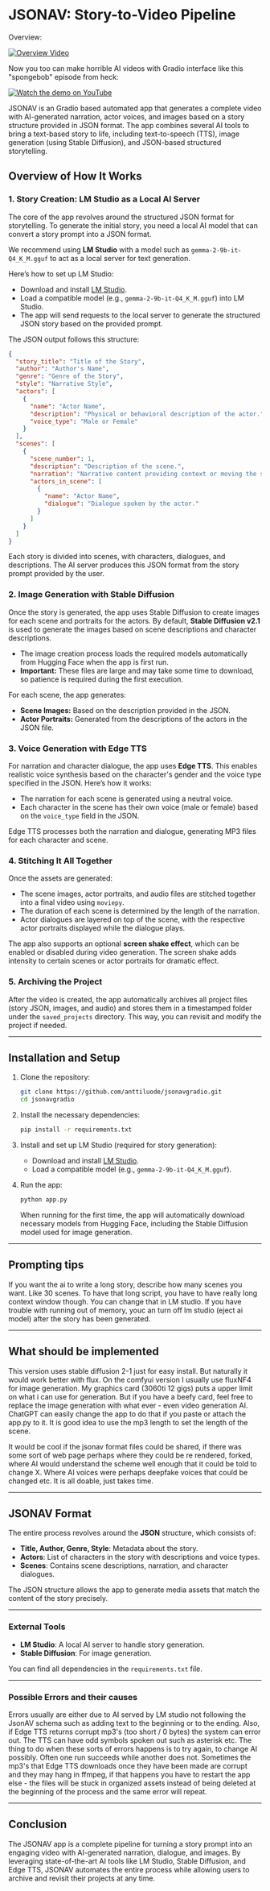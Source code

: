 
# JSONAV: Story-to-Video Pipeline

Overview: 

[![Overview Video](https://img.youtube.com/vi/gdUFP1PiTAI/0.jpg)](https://youtu.be/gdUFP1PiTAI)

Now you too can make horrible AI videos with Gradio interface like this "spongebob" episode from heck: 

[![Watch the demo on YouTube](https://img.youtube.com/vi/U5LVftuDb5g/0.jpg)](https://youtu.be/U5LVftuDb5g)

JSONAV is an Gradio based automated app that generates a complete video with AI-generated narration, actor voices, and images based on a story structure provided in JSON format. The app combines several AI tools to bring a text-based story to life, including text-to-speech (TTS), image generation (using Stable Diffusion), and JSON-based structured storytelling.

## Overview of How It Works

### 1. **Story Creation: LM Studio as a Local AI Server**
The core of the app revolves around the structured JSON format for storytelling. To generate the initial story, you need a local AI model that can convert a story prompt into a JSON format. 

We recommend using **LM Studio** with a model such as `gemma-2-9b-it-Q4_K_M.gguf` to act as a local server for text generation. 

Here’s how to set up LM Studio:
- Download and install [LM Studio](https://lmstudio.ai/).
- Load a compatible model (e.g., `gemma-2-9b-it-Q4_K_M.gguf`) into LM Studio.
- The app will send requests to the local server to generate the structured JSON story based on the provided prompt.

The JSON output follows this structure:

```json
{
  "story_title": "Title of the Story",
  "author": "Author's Name",
  "genre": "Genre of the Story",
  "style": "Narrative Style",
  "actors": [
    {
      "name": "Actor Name",
      "description": "Physical or behavioral description of the actor.",
      "voice_type": "Male or Female"
    }
  ],
  "scenes": [
    {
      "scene_number": 1,
      "description": "Description of the scene.",
      "narration": "Narrative content providing context or moving the story forward.",
      "actors_in_scene": [
        {
          "name": "Actor Name",
          "dialogue": "Dialogue spoken by the actor."
        }
      ]
    }
  ]
}
```

Each story is divided into scenes, with characters, dialogues, and descriptions. The AI server produces this JSON format from the story prompt provided by the user.

### 2. **Image Generation with Stable Diffusion**
Once the story is generated, the app uses Stable Diffusion to create images for each scene and portraits for the actors. By default, **Stable Diffusion v2.1** is used to generate the images based on scene descriptions and character descriptions.

- The image creation process loads the required models automatically from Hugging Face when the app is first run.
- **Important:** These files are large and may take some time to download, so patience is required during the first execution.
  
For each scene, the app generates:
- **Scene Images:** Based on the description provided in the JSON.
- **Actor Portraits:** Generated from the descriptions of the actors in the JSON file.

### 3. **Voice Generation with Edge TTS**
For narration and character dialogue, the app uses **Edge TTS**. This enables realistic voice synthesis based on the character's gender and the voice type specified in the JSON. Here’s how it works:
- The narration for each scene is generated using a neutral voice.
- Each character in the scene has their own voice (male or female) based on the `voice_type` field in the JSON.
  
Edge TTS processes both the narration and dialogue, generating MP3 files for each character and scene.

### 4. **Stitching It All Together**
Once the assets are generated:
- The scene images, actor portraits, and audio files are stitched together into a final video using `moviepy`.
- The duration of each scene is determined by the length of the narration.
- Actor dialogues are layered on top of the scene, with the respective actor portraits displayed while the dialogue plays.

The app also supports an optional **screen shake effect**, which can be enabled or disabled during video generation. The screen shake adds intensity to certain scenes or actor portraits for dramatic effect.

### 5. **Archiving the Project**
After the video is created, the app automatically archives all project files (story JSON, images, and audio) and stores them in a timestamped folder under the `saved_projects` directory. This way, you can revisit and modify the project if needed.

---

## Installation and Setup

1. Clone the repository:
   ```bash
   git clone https://github.com/anttiluode/jsonavgradio.git
   cd jsonavgradio
   ```

2. Install the necessary dependencies:
   ```bash
   pip install -r requirements.txt
   ```

3. Install and set up LM Studio (required for story generation):
   - Download and install [LM Studio](https://lmstudio.ai/).
   - Load a compatible model (e.g., `gemma-2-9b-it-Q4_K_M.gguf`).

4. Run the app:
   ```bash
   python app.py
   ```

   When running for the first time, the app will automatically download necessary models from Hugging Face, including the Stable Diffusion model used for image generation.

---

## Prompting tips

If you want the ai to write a long story, describe how many scenes you want. Like 30 scenes. To have that 
long script, you have to have really long context window though. You can change that in LM studio. If you 
have trouble with running out of memory, youc an turn off lm studio (eject ai model) after the story has been 
generated. 

---

## What should be implemented

This version uses stable diffusion 2-1 just for easy install. But naturally it would work better with flux. 
On the comfyui version I usually use fluxNF4 for image generation. My graphics card (3060ti 12 gigs) puts a 
upper limit on what i can use for generation. But if you have a beefy card, feel free to replace the image 
generation with what ever - even video generation AI. ChatGPT can easily change the app to do that if you 
paste or attach the app.py to it. It is good idea to use the mp3 length to set the length of the scene. 

It would be cool if the jsonav format files could be shared, if there was some sort of web page perhaps 
where they could be re rendered, forked, where AI would understand the scheme well enough that it could be 
told to change X. Where AI voices were perhaps deepfake voices that could be changed etc. It is all doable, 
just takes time. 

---

## JSONAV Format

The entire process revolves around the **JSON** structure, which consists of:
- **Title, Author, Genre, Style**: Metadata about the story.
- **Actors**: List of characters in the story with descriptions and voice types.
- **Scenes**: Contains scene descriptions, narration, and character dialogues.

The JSON structure allows the app to generate media assets that match the content of the story precisely.

---

### External Tools
- **LM Studio**: A local AI server to handle story generation.
- **Stable Diffusion**: For image generation.
  
You can find all dependencies in the `requirements.txt` file.

---

### Possible Errors and their causes

Errors usually are either due to AI served by LM studio not following the JsonAV schema such as adding text to the beginning 
or to the ending. Also, if Edge TTS returns corrupt mp3's (too short / 0 bytes) the system can error out. The TTS can have 
odd symbols spoken out such as asterisk etc. The thing to do when these sorts of errors happens is to try again, to change 
AI possibly. Often one run succeeds while another does not. Sometimes the mp3's that Edge TTS downloads once they have been 
made are corrupt and they may hang in ffmpeg, if that happens you have to restart the app else - the files will be stuck in 
organized assets instead of being deleted at the beginning of the process and the same error will repeat. 

---

## Conclusion

The JSONAV app is a complete pipeline for turning a story prompt into an engaging video with AI-generated narration, dialogue, and images. By leveraging state-of-the-art AI tools like LM Studio, Stable Diffusion, and Edge TTS, JSONAV automates the entire process while allowing users to archive and revisit their projects at any time. 
